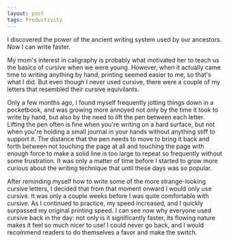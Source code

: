 ```yaml
---
layout: post
tags: Productivity
---
```


I discovered the power of the ancient writing system used by our ancestors. Now I can write faster.

My mom's interest in caligraphy is probably what motivated her to teach us the basics of cursive when we were young. However, when it actually came time to writing anything by hand, printing seemed easier to me, so that's what I did. But even though I never used cursive, there were a couple of my letters that resembled their cursive equivilants.

Only a few months ago, I found myself frequently jotting things down in a pocketbook, and was growing more annoyed not only by the time it took to write by hand, but also by the need to lift the pen between each letter. Lifting the pen often is fine when you're writing on a hard surface, but not when you're holding a small journal in your hands without anything stiff to support it. The distance that the pen needs to move to bring it back and forth between not touching the page at all and touching the page with enough force to make a solid line is too large to repeat so frequently without some frustration. It was only a matter of time before I started to grow more curious about the writing technique that until these days was so popular.

After reminding myself how to write some of the more strange-looking cursive letters, I decided that from that moment onward I would only use cursive. It was only a couple weeks before I was quite comfortable with cursive. As I continued to practice, my speed increased, and I quickly surpassed my original printing speed. I can see now why everyone used cursive back in the day: not only is it significantly faster, its flowing nature makes it feel so much nicer to use! I could never go back, and I would recommend readers to do themselves a favor and make the switch.
